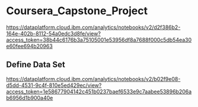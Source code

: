# Coursera_Capstone_Project
https://dataplatform.cloud.ibm.com/analytics/notebooks/v2/d2f386b2-164e-402b-8112-54a0edc3d8fe/view?access_token=38b44c6176b3a75105001e53956df8a7688f000c5db54ea30e60fee694b20963

## Define Data Set
https://dataplatform.cloud.ibm.com/analytics/notebooks/v2/b02f9e08-d5dd-4531-9c4f-810e5ed429ec/view?access_token=1e58677904142c451b0237baef6533e9c7aabee53896b206ab6956d1b900a40e

